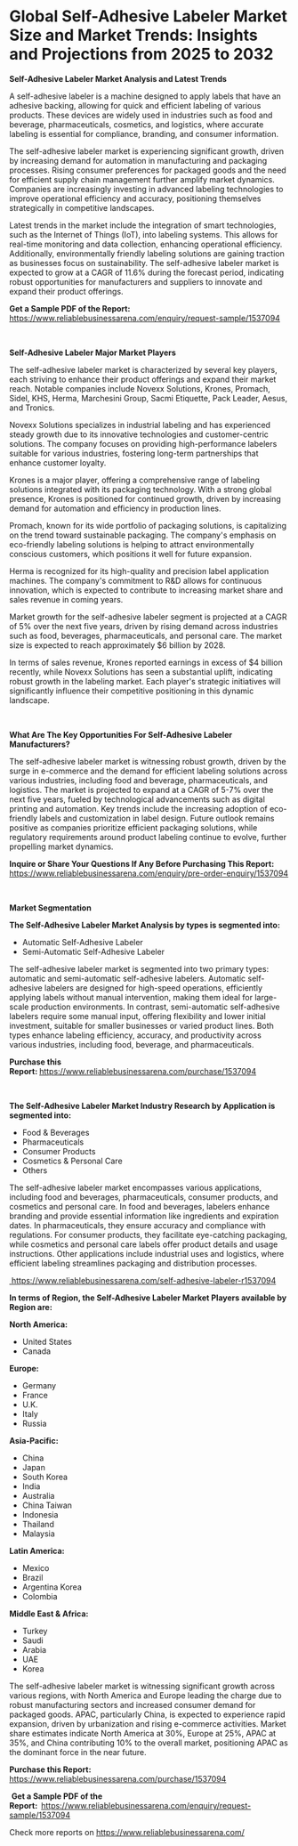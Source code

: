 <p><h1>Global Self-Adhesive Labeler Market Size and Market Trends: Insights and Projections from 2025 to 2032</h1></p><p><strong>Self-Adhesive Labeler Market Analysis and Latest Trends</strong></p>
<p><p>A self-adhesive labeler is a machine designed to apply labels that have an adhesive backing, allowing for quick and efficient labeling of various products. These devices are widely used in industries such as food and beverage, pharmaceuticals, cosmetics, and logistics, where accurate labeling is essential for compliance, branding, and consumer information.</p><p>The self-adhesive labeler market is experiencing significant growth, driven by increasing demand for automation in manufacturing and packaging processes. Rising consumer preferences for packaged goods and the need for efficient supply chain management further amplify market dynamics. Companies are increasingly investing in advanced labeling technologies to improve operational efficiency and accuracy, positioning themselves strategically in competitive landscapes.</p><p>Latest trends in the market include the integration of smart technologies, such as the Internet of Things (IoT), into labeling systems. This allows for real-time monitoring and data collection, enhancing operational efficiency. Additionally, environmentally friendly labeling solutions are gaining traction as businesses focus on sustainability. The self-adhesive labeler market is expected to grow at a CAGR of 11.6% during the forecast period, indicating robust opportunities for manufacturers and suppliers to innovate and expand their product offerings.</p></p>
<p><strong>Get a Sample PDF of the Report:&nbsp;</strong> <a href="https://www.reliablebusinessarena.com/enquiry/request-sample/1537094?utm_campaign=1904&utm_medium=2&utm_source=Github&utm_content=ia&utm_term=12042025&utm_id=self-adhesive-labeler">https://www.reliablebusinessarena.com/enquiry/request-sample/1537094</a></p>
<p>&nbsp;</p>
<p><strong>Self-Adhesive Labeler Major Market Players</strong></p>
<p><p>The self-adhesive labeler market is characterized by several key players, each striving to enhance their product offerings and expand their market reach. Notable companies include Novexx Solutions, Krones, Promach, Sidel, KHS, Herma, Marchesini Group, Sacmi Etiquette, Pack Leader, Aesus, and Tronics.</p><p>Novexx Solutions specializes in industrial labeling and has experienced steady growth due to its innovative technologies and customer-centric solutions. The company focuses on providing high-performance labelers suitable for various industries, fostering long-term partnerships that enhance customer loyalty.</p><p>Krones is a major player, offering a comprehensive range of labeling solutions integrated with its packaging technology. With a strong global presence, Krones is positioned for continued growth, driven by increasing demand for automation and efficiency in production lines.</p><p>Promach, known for its wide portfolio of packaging solutions, is capitalizing on the trend toward sustainable packaging. The company's emphasis on eco-friendly labeling solutions is helping to attract environmentally conscious customers, which positions it well for future expansion.</p><p>Herma is recognized for its high-quality and precision label application machines. The company's commitment to R&D allows for continuous innovation, which is expected to contribute to increasing market share and sales revenue in coming years.</p><p>Market growth for the self-adhesive labeler segment is projected at a CAGR of 5% over the next five years, driven by rising demand across industries such as food, beverages, pharmaceuticals, and personal care. The market size is expected to reach approximately $6 billion by 2028.</p><p>In terms of sales revenue, Krones reported earnings in excess of $4 billion recently, while Novexx Solutions has seen a substantial uplift, indicating robust growth in the labeling market. Each player's strategic initiatives will significantly influence their competitive positioning in this dynamic landscape.</p></p>
<p>&nbsp;</p>
<p><strong>What Are The Key Opportunities For Self-Adhesive Labeler Manufacturers?</strong></p>
<p><p>The self-adhesive labeler market is witnessing robust growth, driven by the surge in e-commerce and the demand for efficient labeling solutions across various industries, including food and beverage, pharmaceuticals, and logistics. The market is projected to expand at a CAGR of 5-7% over the next five years, fueled by technological advancements such as digital printing and automation. Key trends include the increasing adoption of eco-friendly labels and customization in label design. Future outlook remains positive as companies prioritize efficient packaging solutions, while regulatory requirements around product labeling continue to evolve, further propelling market dynamics.</p></p>
<p><strong>Inquire or Share Your Questions If Any Before Purchasing This Report:</strong> <a href="https://www.reliablebusinessarena.com/enquiry/pre-order-enquiry/1537094?utm_campaign=1904&utm_medium=2&utm_source=Github&utm_content=ia&utm_term=12042025&utm_id=self-adhesive-labeler">https://www.reliablebusinessarena.com/enquiry/pre-order-enquiry/1537094</a></p>
<p>&nbsp;</p>
<p><strong>Market Segmentation</strong></p>
<p><strong>The Self-Adhesive Labeler Market Analysis by types is segmented into:</strong></p>
<p><ul><li>Automatic Self-Adhesive Labeler</li><li>Semi-Automatic Self-Adhesive Labeler</li></ul></p>
<p><p>The self-adhesive labeler market is segmented into two primary types: automatic and semi-automatic self-adhesive labelers. Automatic self-adhesive labelers are designed for high-speed operations, efficiently applying labels without manual intervention, making them ideal for large-scale production environments. In contrast, semi-automatic self-adhesive labelers require some manual input, offering flexibility and lower initial investment, suitable for smaller businesses or varied product lines. Both types enhance labeling efficiency, accuracy, and productivity across various industries, including food, beverage, and pharmaceuticals.</p></p>
<p><strong>Purchase this Report:&nbsp;</strong><a href="https://www.reliablebusinessarena.com/purchase/1537094?utm_campaign=1904&utm_medium=2&utm_source=Github&utm_content=ia&utm_term=12042025&utm_id=self-adhesive-labeler">https://www.reliablebusinessarena.com/purchase/1537094</a></p>
<p>&nbsp;</p>
<p><strong>The Self-Adhesive Labeler Market Industry Research by Application is segmented into:</strong></p>
<p><ul><li>Food & Beverages</li><li>Pharmaceuticals</li><li>Consumer Products</li><li>Cosmetics & Personal Care</li><li>Others</li></ul></p>
<p><p>The self-adhesive labeler market encompasses various applications, including food and beverages, pharmaceuticals, consumer products, and cosmetics and personal care. In food and beverages, labelers enhance branding and provide essential information like ingredients and expiration dates. In pharmaceuticals, they ensure accuracy and compliance with regulations. For consumer products, they facilitate eye-catching packaging, while cosmetics and personal care labels offer product details and usage instructions. Other applications include industrial uses and logistics, where efficient labeling streamlines packaging and distribution processes.</p></p>
<p><a href="https://www.reliablebusinessarena.com/self-adhesive-labeler-r1537094?utm_campaign=1904&utm_medium=2&utm_source=Github&utm_content=ia&utm_term=12042025&utm_id=self-adhesive-labeler">&nbsp;https://www.reliablebusinessarena.com/self-adhesive-labeler-r1537094</a></p>
<p><strong>In terms of Region, the Self-Adhesive Labeler Market Players available by Region are:</strong></p>
<p>
    <p> <strong> North America: </strong>
        <ul>
            <li>United States</li>
            <li>Canada</li>
        </ul>
        </p> 
    <p> <strong> Europe: </strong>
        <ul>
            <li>Germany</li>
            <li>France</li>
            <li>U.K.</li>
            <li>Italy</li>
            <li>Russia</li>
        </ul>
        </p> 
    <p> <strong> Asia-Pacific: </strong>
        <ul>
            <li>China</li>
            <li>Japan</li>
            <li>South Korea</li>
            <li>India</li>
            <li>Australia</li>
            <li>China Taiwan</li>
            <li>Indonesia</li>
            <li>Thailand</li>
            <li>Malaysia</li>
        </ul>
        </p> 
    <p> <strong> Latin America: </strong>
        <ul>
            <li>Mexico</li>
            <li>Brazil</li>
            <li>Argentina Korea</li>
            <li>Colombia</li>
        </ul>
        </p> 
    <p> <strong> Middle East & Africa: </strong>
        <ul>
            <li>Turkey</li>
            <li>Saudi</li>
            <li>Arabia</li>
            <li>UAE</li>
            <li>Korea</li>
        </ul>
    </p>
    </p>
<p><p>The self-adhesive labeler market is witnessing significant growth across various regions, with North America and Europe leading the charge due to robust manufacturing sectors and increased consumer demand for packaged goods. APAC, particularly China, is expected to experience rapid expansion, driven by urbanization and rising e-commerce activities. Market share estimates indicate North America at 30%, Europe at 25%, APAC at 35%, and China contributing 10% to the overall market, positioning APAC as the dominant force in the near future.</p></p>
<p><strong>Purchase this Report: </strong><a href="https://www.reliablebusinessarena.com/purchase/1537094?utm_campaign=1904&utm_medium=2&utm_source=Github&utm_content=ia&utm_term=12042025&utm_id=self-adhesive-labeler">https://www.reliablebusinessarena.com/purchase/1537094</a></p>
<p>&nbsp;<strong>Get a Sample PDF of the Report:&nbsp;&nbsp;</strong><a href="https://www.reliablebusinessarena.com/enquiry/request-sample/1537094?utm_campaign=1904&utm_medium=2&utm_source=Github&utm_content=ia&utm_term=12042025&utm_id=self-adhesive-labeler">https://www.reliablebusinessarena.com/enquiry/request-sample/1537094</a></p>
<p><strong></strong></p>
<p>Check more reports on <a href="https://www.reliablebusinessarena.com/?utm_campaign=1904&utm_medium=2&utm_source=Github&utm_content=ia&utm_term=12042025&utm_id=self-adhesive-labeler">https://www.reliablebusinessarena.com/</a></p>